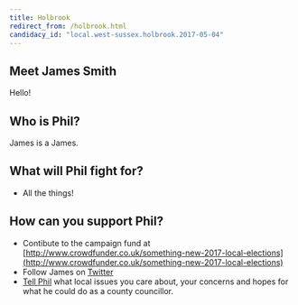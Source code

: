 ```yaml
---
title: Holbrook
redirect_from: /holbrook.html
candidacy_id: "local.west-sussex.holbrook.2017-05-04"
---
```


## Meet James Smith

Hello!

## Who is Phil?

James is a James.

## What will Phil fight for?

* All the things!

## How can you support Phil?

* Contibute to the campaign fund at [http://www.crowdfunder.co.uk/something-new-2017-local-elections](http://www.crowdfunder.co.uk/something-new-2017-local-elections)
* Follow James on [Twitter](https://twitter.com/floppy)
* [Tell Phil](mailto:james.smith@somethingnew.org.uk) what local issues you care about, your concerns and hopes for what he could do as a county councillor.
